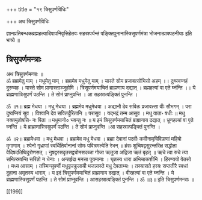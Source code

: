 +++
title = "१९ त्रिसुपर्णविधिः"

+++
अथ त्रिसुपर्णविधिः

ज्ञानप्रतिबन्धकब्रह्महत्यादिपापनिवृत्तिहेतवः सहस्रपर्यन्तं पङ्क्तिपुनानास्त्रिसुपर्णमंत्रा भोजनात्प्राक्पठनीयाः इति भाष्ये ॥

## त्रिसुपर्णमन्त्राः
अथ त्रिसुपर्णमन्त्राः ॥  
ॐ ब्रह्ममेतु माम् । मधुमेतु माम् । ब्रह्ममेव मधुमेतु माम् । यास्ते सोम प्रजावत्सोभिसो अहम् ।।  दुःष्स्वप्नहं दुरुष्वह । यास्ते सोम प्राणास्ताञ्जुहोमि । त्रिसुपर्णमयाचितं ब्राह्मणाय दद्यात् । ब्रह्महत्यां वा एते घ्नंन्ति ।।  ये ब्राह्मणात्रिसुपर्णं पठन्ति । ते सोमं प्राप्नुवन्ति । आ सहस्रात्पङ्क्तिं पुनन्ति ।  

ॐ ॥१॥ ब्रह्म मेधया । मधु मेधया । ब्रह्ममेव मधुमेधया । अद्यानौ देव सवितः प्रजावत्सा वीः सौभगम् । परा दुष्वप्नियं सुव । विश्वानि देव सवितर्दुरितानि ।
परासुव । यद्भद्रं तन्म आसुव । मधु वाता॰ षधीः ॥ मधु नक्तमुतोषसि॰ नः पिता ॥ मधुमानो० भवन्तु नः ॥  य इमं त्रिसुपर्णमयाचितं ब्राह्मणाय दद्यात् । भ्रूणहत्यां वा ए॒ते घ्नन्ति । ये ब्राह्मणास्त्रिसुपर्णं पठन्ति । ते सोमं प्राप्नुवन्ति ।आ सहस्रात्पङ्क्तिं पुनन्ति ।  

ॐ ॥२॥ ब्रह्ममेधवा । मधु मेधवा । ब्रह्ममेव मधु मेधवा । ब्रह्मा देवानां पदवीः कवीनामृषिविप्राणां महिषो मृगाणाम् । श्येनो गृध्राणां स्वर्धितिर्वानानां सोमः पवित्रमत्येति रेभन् ॥ हंसः शुचिषद्वसुरन्तरिक्ष सद्धोता वेदिषदतिथिदुरोणसत् । नुषद्वरसदृतसद्व्योमसदब्जा गोजा ऋतुजा अद्रिजा ऋतं बृहत् ॥ ऋचे त्वा रुचे त्या समित्स्रवन्ति सरितो न धेनाः । अन्तर्हृदा मनसा पूयमानाः । घृतस्य धारा अभिचाकशीमि । हिरण्ययो वेतसो । मध्य आसाम् । तस्मिन्सुपर्णो मधुकृत्कुलायी भजन्नास्ते मधु देवताभ्यः । तस्यासते हरयः सप्ततीरै स्वधां दुहाना
अमृतस्य धाराम् । य इदं त्रिसुपर्णमयाचितं ब्राह्मणाय दद्यात् । वीरहत्यां वा एते घ्नन्ति । ये ब्राह्मणास्त्रिसुपर्णं पठन्ति । ते सोमं प्राप्नुवन्ति । आसहस्रात्पङ्क्तिं पुनन्ति । ॐ ॥३॥ इति त्रिसुपर्णमन्त्राः ॥  

[[199]]  
